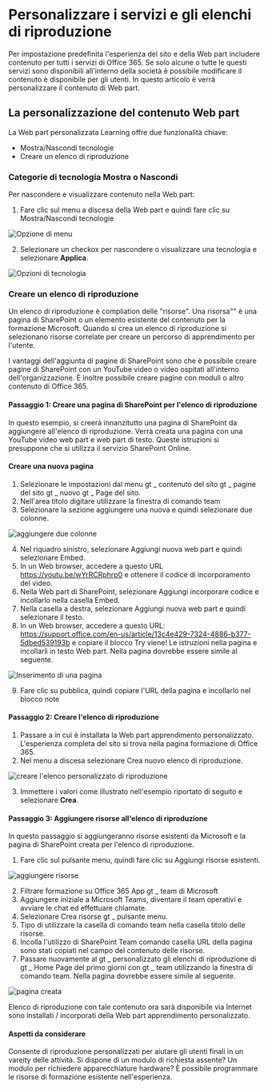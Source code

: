 # <a name="customize-the-services-and-playlists"></a>Personalizzare i servizi e gli elenchi di riproduzione

Per impostazione predefinita l'esperienza del sito e della Web part includere contenuto per tutti i servizi di Office 365.  Se solo alcune o tutte le questi servizi sono disponibili all'interno della società è possibile modificare il contenuto è disponibile per gli utenti.  In questo articolo è verrà personalizzare il contenuto di Web part.  

## <a name="customizing-the-webpart-content"></a>La personalizzazione del contenuto Web part

La Web part personalizzata Learning offre due funzionalità chiave:
- Mostra/Nascondi tecnologie
- Creare un elenco di riproduzione

### <a name="hide-or-show-technology-categories"></a>Categorie di tecnologia Mostra o Nascondi

Per nascondere e visualizzare contenuto nella Web part: 
1.  Fare clic sul menu a discesa della Web part e quindi fare clic su Mostra/Nascondi tecnologie

![Opzione di menu](media/clohideshow.png)

2. Selezionare un checkox per nascondere o visualizzare una tecnologia e selezionare **Applica**.

![Opzioni di tecnologia](media/clohideshow1.png)

### <a name="create-a-playlist"></a>Creare un elenco di riproduzione

Un elenco di riproduzione è compliation delle "risorse". Una risorsa"" è una pagina di SharePoint o un elemento esistente del contenuto per la formazione Microsoft. Quando si crea un elenco di riproduzione si selezionano risorse correlate per creare un percorso di apprendimento per l'utente.  

I vantaggi dell'aggiunta di pagine di SharePoint sono che è possibile creare pagine di SharePoint con un YouTube video o video ospitati all'interno dell'organizzazione. È inoltre possibile creare pagine con moduli o altro contenuto di Office 365.  

#### <a name="step-1-create-a-sharepoint-page-for-your-playlist"></a>Passaggio 1: Creare una pagina di SharePoint per l'elenco di riproduzione
In questo esempio, si creerà innanzitutto una pagina di SharePoint da aggiungere all'elenco di riproduzione. Verrà creata una pagina con una YouTube video web part e web part di testo.  Queste istruzioni si presuppone che si utilizza il servizio SharePoint Online. 

#### <a name="create-a-new-page"></a>Creare una nuova pagina
1.  Selezionare le impostazioni dal menu gt _ contenuto del sito gt _ pagine del sito gt _ nuovo gt _ Page del sito.
2.  Nell'area titolo digitare utilizzare la finestra di comando team
3.  Selezionare la sezione aggiungere una nuova e quindi selezionare due colonne.

![aggiungere due colonne](media/clo365addtwocolumn.png)

4.  Nel riquadro sinistro, selezionare Aggiungi nuova web part e quindi selezionare Embed. 
5.  In un Web browser, accedere a questo URL https://youtu.be/wYrRCRphrp0 e ottenere il codice di incorporamento del video. 
6.  Nella Web part di SharePoint, selezionare Aggiungi incorporare codice e incollarlo nella casella Embed. 
7.  Nella casella a destra, selezionare Aggiungi nuova web part e quindi selezionare il testo. 
8.  In un Web browser, accedere a questo URL: https://support.office.com/en-us/article/13c4e429-7324-4886-b377-5dbed539193b e copiare il blocco Try viene! Le istruzioni nella pagina e incollarli in testo Web part. Nella pagina dovrebbe essere simile al seguente. 

![Inserimento di una pagina](media/clo365teamscommandbox.png)

9.  Fare clic su pubblica, quindi copiare l'URL della pagina e incollarlo nel blocco note

#### <a name="step-2-create-the-playlist"></a>Passaggio 2: Creare l'elenco di riproduzione
1.  Passare a in cui è installata la Web part apprendimento personalizzato. L'esperienza completa del sito si trova nella pagina formazione di Office 365. 
2.  Nel menu a discesa selezionare Crea nuovo elenco di riproduzione. 

![creare l'elenco personalizzato di riproduzione](media/clo365createplaylist.png)

3.  Immettere i valori come illustrato nell'esempio riportato di seguito e selezionare **Crea**. 

#### <a name="step-3-add-assets-to-the-playlist"></a>Passaggio 3: Aggiungere risorse all'elenco di riproduzione
In questo passaggio si aggiungeranno risorse esistenti da Microsoft e la pagina di SharePoint creata per l'elenco di riproduzione. 

1.  Fare clic sul pulsante menu, quindi fare clic su Aggiungi risorse esistenti.

![aggiungere risorse](media/clo365addasset.png)

2.  Filtrare formazione su Office 365 App gt _ team di Microsoft
3.  Aggiungere iniziale a Microsoft Teams, diventare il team operativi e avviare le chat ed effettuare chiamate.
4.  Selezionare Crea risorse gt _ pulsante menu.
5.  Tipo di utilizzare la casella di comando team nella casella titolo delle risorse. 
6.  Incolla l'utilizzo di SharePoint Team comando casella URL della pagina sono stati copiati nel campo del contenuto delle risorse. 
7.  Passare nuovamente al gt _ personalizzato gli elenchi di riproduzione di gt _ Home Page del primo giorni con gt _ team utilizzando la finestra di comando team. Nella pagina dovrebbe essere simile al seguente. 

![pagina creata](media/clo365createplaylist2.png)

Elenco di riproduzione con tale contenuto ora sarà disponibile via Internet sono installati / incorporati della Web part apprendimento personalizzato. 

#### <a name="things-to-think-about"></a>Aspetti da considerare

Consente di riproduzione personalizzati per aiutare gli utenti finali in un vareity delle attività.  Si dispone di un modulo di richiesta assente?  Un modulo per richiedere apparecchiature hardware?  È possibile programmare le risorse di formazione esistente nell'esperienza.  
